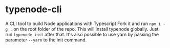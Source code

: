# typenode-cli
 A CLI tool to build Node applications with Typescript
 Fork it and run `npm i -g .` on the root folder of the repo. This will install typenode globally. Just run `typenode init` after that.
 It's also possible to use yarn by passing the parameter `--yarn` to the init command.
